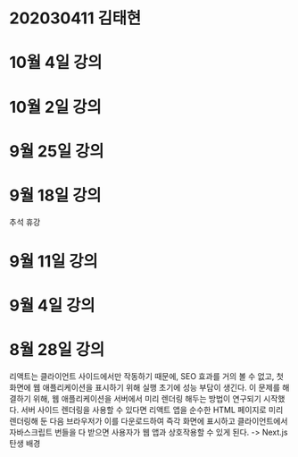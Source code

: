 # 202030411 김태현

# 10월 4일 강의

# 10월 2일 강의

# 9월 25일 강의

# 9월 18일 강의
추석 휴강

# 9월 11일 강의

# 9월 4일 강의

# 8월 28일 강의
리액트는 클라이언트 사이드에서만 작동하기 때문에, SEO 효과를 거의 볼 수 없고, 
첫 화면에 웹 애플리케이션을 표시하기 위해 실행 초기에 성능 부담이 생긴다.
이 문제를 해결하기 위해, 웹 애플리케이션을 서버에서 미리 렌더링 해두는 방법이 연구되기 시작했다. 서버 사이드 렌더링을 사용할 수 있다면 리액트 앱을 순수한 HTML 페이지로 미리 렌더링해 둔 다음 브라우저가 이를 다운로드하여 즉각 화면에 표시하고 클라이언트에서 자바스크립트 번들을 다 받으면 사용자가 웹 앱과 상호작용할 수 있게 된다. 
-> Next.js 탄생 배경
